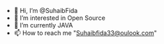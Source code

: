 - 👋 Hi, I’m @SuhaibFida
- 👀 I’m interested in Open Source
- 🌱 I’m currently JAVA
- 📫 How to reach me "Suhaibfida33@oulook.com"

<!---
SuhaibFida/SuhaibFida is a ✨ special ✨ repository because its `README.md` (this file) appears on your GitHub profile.
You can click the Preview link to take a look at your changes.
--->
